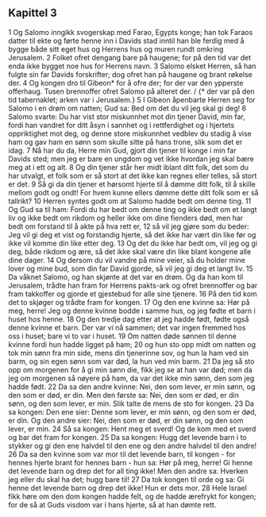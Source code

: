 ## Kapittel 3

1 Og Salomo inngikk svogerskap med Farao, Egypts konge; han tok Faraos datter til ekte og førte henne inn i Davids stad inntil han ble ferdig med å bygge både sitt eget hus og Herrens hus og muren rundt omkring Jerusalem.
2 Folket ofret dengang bare på haugene; for på den tid var det enda ikke bygget noe hus for Herrens navn.
3 Salomo elsket Herren, så han fulgte sin far Davids forskrifter; dog ofret han på haugene og brant røkelse der.
4 Og kongen dro til Gibeon* for å ofre der; for der var den ypperste offerhaug. Tusen brennoffer ofret Salomo på alteret der. / {* der var på den tid tabernaklet; arken var i Jerusalem.}
5 I Gibeon åpenbarte Herren seg for Salomo i en drøm om natten; Gud sa: Bed om det du vil jeg skal gi deg!
6 Salomo svarte: Du har vist stor miskunnhet mot din tjener David, min far, fordi han vandret for ditt åsyn i sannhet og i rettferdighet og i hjertets oppriktighet mot deg, og denne store miskunnhet vedblev du stadig å vise ham og gav ham en sønn som skulle sitte på hans trone, slik som det er idag.
7 Nå har du da, Herre min Gud, gjort din tjener til konge i min far Davids sted; men jeg er bare en ungdom og vet ikke hvordan jeg skal bære meg at i ett og alt.
8 Og din tjener står her midt iblant ditt folk, det som du har utvalgt, et folk som er så stort at det ikke kan regnes eller telles, så stort er det.
9 Så gi da din tjener et hørsomt hjerte til å dømme ditt folk, til å skille mellom godt og ondt! For hvem kunne ellers dømme dette ditt folk som er så tallrikt?
10 Herren syntes godt om at Salomo hadde bedt om denne ting.
11 Og Gud sa til ham: Fordi du har bedt om denne ting og ikke bedt om et langt liv og ikke bedt om rikdom og heller ikke om dine fienders død, men har bedt om forstand til å akte på hva rett er,
12 så vil jeg gjøre som du beder: Jeg vil gi deg et vist og forstandig hjerte, så det ikke har vært din like før og ikke vil komme din like etter deg.
13 Og det du ikke har bedt om, vil jeg og gi deg, både rikdom og ære, så det ikke skal være din like blant kongene alle dine dager.
14 Og dersom du vil vandre på mine veier, så du holder mine lover og mine bud, som din far David gjorde, så vil jeg gi deg et langt liv.
15 Da våknet Salomo, og han skjønte at det var en drøm. Og da han kom til Jerusalem, trådte han fram for Herrens pakts-ark og ofret brennoffer og bar fram takkoffer og gjorde et gjestebud for alle sine tjenere.
16 På den tid kom det to skjøger og trådte fram for kongen.
17 Og den ene kvinne sa: Hør på meg, herre! Jeg og denne kvinne bodde i samme hus, og jeg fødte et barn i huset hos henne.
18 Og den tredje dag etter at jeg hadde født, fødte også denne kvinne et barn. Der var vi nå sammen; det var ingen fremmed hos oss i huset; bare vi to var i huset.
19 Om natten døde sønnen til denne kvinne fordi hun hadde ligget på ham;
20 og hun sto opp midt om natten og tok min sønn fra min side, mens din tjenerinne sov, og hun la ham ved sin barm, og sin egen sønn som var død, la hun ved min barm.
21 Da jeg så sto opp om morgenen for å gi min sønn die, fikk jeg se at han var død; men da jeg om morgenen så nøyere på ham, da var det ikke min sønn, den som jeg hadde født.
22 Da sa den andre kvinne: Nei, den som lever, er min sønn, og den som er død, er din. Men den første sa: Nei, den som er død, er din sønn, og den som lever, er min. Slik talte de mens de sto for kongen.
23 Da sa kongen: Den ene sier: Denne som lever, er min sønn, og den som er død, er din. Og den andre sier: Nei, den som er død, er din sønn, og den som lever, er min.
24 Så sa kongen: Hent meg et sverd! Og de kom med et sverd og bar det fram for kongen.
25 Da sa kongen: Hugg det levende barn i to stykker og gi den ene halvdel til den ene og den andre halvdel til den andre!
26 Da sa den kvinne som var mor til det levende barn, til kongen - for hennes hjerte brant for hennes barn - hun sa: Hør på meg, herre! Gi henne det levende barn og drep det for all ting ikke! Men den andre sa: Hverken jeg eller du skal ha det; hugg bare til!
27 Da tok kongen til orde og sa: Gi henne det levende barn og drep det ikke! Hun er dets mor.
28 Hele Israel fikk høre om den dom kongen hadde felt, og de hadde ærefrykt for kongen; for de så at Guds visdom var i hans hjerte, så at han dømte rett.
